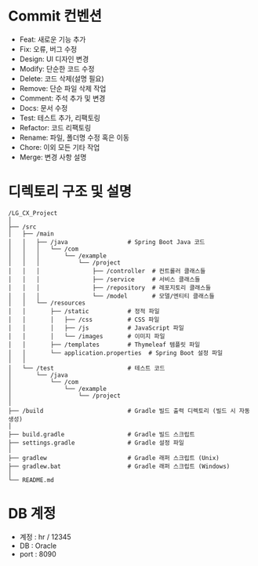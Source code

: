 # Commit 컨벤션
- Feat: 새로운 기능 추가 
- Fix: 오류, 버그 수정 
- Design: UI 디자인 변경 
- Modify: 단순한 코드 수정 
- Delete: 코드 삭제(설명 필요)
- Remove: 단순 파일 삭제 작업 
- Comment: 주석 추가 및 변경 
- Docs: 문서 수정 
- Test: 테스트 추가, 리팩토링 
- Refactor: 코드 리팩토링 
- Rename: 파일, 폴더명 수정 혹은 이동 
- Chore: 이외 모든 기타 작업 
- Merge: 변경 사항 설명

# 디렉토리 구조 및 설명
```angular2html
/LG_CX_Project
│
├── /src
│   ├── /main
│   │   ├── /java                 # Spring Boot Java 코드
│   │   │   └── /com
│   │   │       └── /example
│   │   │           └── /project
│   │   │               ├── /controller  # 컨트롤러 클래스들
│   │   │               ├── /service     # 서비스 클래스들
│   │   │               ├── /repository  # 레포지토리 클래스들
│   │   │               └── /model       # 모델/엔티티 클래스들
│   │   └── /resources
│   │       ├── /static           # 정적 파일
│   │       │   ├── /css          # CSS 파일
│   │       │   ├── /js           # JavaScript 파일
│   │       │   └── /images       # 이미지 파일
│   │       ├── /templates        # Thymeleaf 템플릿 파일
│   │       └── application.properties  # Spring Boot 설정 파일
│   │
│   └── /test                     # 테스트 코드
│       └── /java
│           └── /com
│               └── /example
│                   └── /project
│
├── /build                        # Gradle 빌드 출력 디렉토리 (빌드 시 자동 생성)
│
├── build.gradle                  # Gradle 빌드 스크립트
├── settings.gradle               # Gradle 설정 파일
│
├── gradlew                       # Gradle 래퍼 스크립트 (Unix)
├── gradlew.bat                   # Gradle 래퍼 스크립트 (Windows)
│
└── README.md    
```


# DB 계정
- 계정 : hr / 12345
- DB : Oracle
- port : 8090
